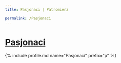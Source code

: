 ```yaml
---
title: Pasjonaci | Patromierz

permalink: /Pasjonaci
---
```


# [Pasjonaci](https://patronite.pl/Pasjonaci)

{% include profile.md name="Pasjonaci" prefix="p" %}

